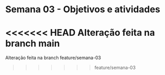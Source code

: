 # Semana 03 - Objetivos e atividades
<<<<<<< HEAD
Alteração feita na branch main
=======
Alteração feita na branch feature/semana-03
>>>>>>> feature/semana-03
